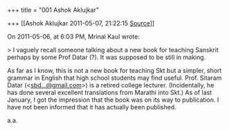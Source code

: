+++
title = "001 Ashok Aklujkar"

+++
[[Ashok Aklujkar	2011-05-07, 21:22:15 [Source](https://groups.google.com/g/bvparishat/c/7QZlywJAins)]]



  
On 2011-05-06, at 6:03 PM, Mrinal Kaul wrote:

\> I vaguely recall someone talking about a new book for teaching Sanskrit perhaps by some Prof Datar (?). It was supposed to be still in making.

As far as I know, this is not a new book for teaching Skt but a simpler, short grammar in English that high school students may find useful. Prof. Sitaram Datar (\<[sbd...@gmail.com]()\>) is a retired college lecturer. (Incidentally, he has done several excellent translations from Marathi into Skt.) As of last January, I got the impression that the book was on its way to publication. I have not been informed that it has actually been published.

a.a.

